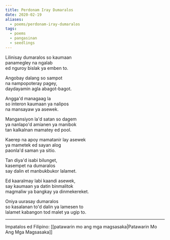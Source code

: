 ```yaml
---
title: Perdonam Iray Dumaralos
date: 2020-02-19
aliases:
  - poems/perdonam-iray-dumaralos
tags:
  - poems
  - pangasinan
  - seedlings
---
```

Lilinisay dumaralos so kaumaan  
panamegley na ngalab  
ed nguroy bislak ya emben to.

Angobay dalang so sampot  
na nampopoteray pagey,  
daydayamin agla abagot-bagot.

Angga'd managaag la  
so interon kaumaan ya nalipos  
na mansayaw ya asewek.

Mangansiyon la'd satan so dagem  
ya nanlapo'd amianen ya manibok  
tan kalkalnan mamatey ed pool.

Kaerep na apoy mamatanir lay asewek  
ya mametek ed sayan alog  
paonla'd saman ya sitio.

Tan diya'd isabi bilunget,  
kasempet na dumaralos  
say dalin et manbukbukor lalamet.

Ed kaaralmay labi kaandi asewek,  
say kaumaan ya datin binmalitok  
magmaliw ya bangkay ya dinmekereket.

Oniya uurasay dumaralos  
so kasalanan to'd dalin ya lamesen to  
lalamet kabangon tod malet ya ugip to.

***
Impatalos ed Filipino: [[patawarin mo ang mga magsasaka|Patawarin Mo Ang Mga Magsasaka]]